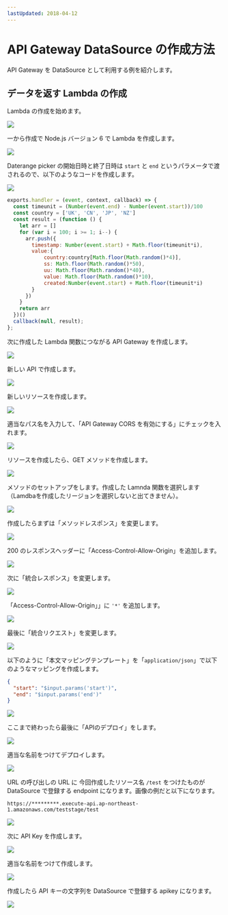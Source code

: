 ```yaml
---
lastUpdated: 2018-04-12
---
```


# API Gateway DataSource の作成方法

API Gateway を DataSource として利用する例を紹介します。

## データを返す Lambda の作成

Lambda の作成を始めます。

![](https://i.gyazo.com/1c057d147b93feae377f657204eb5c01.png)

一から作成で Node.js バージョン 6 で Lambda を作成します。

![](https://i.gyazo.com/98c9877f027e35961b427415bb753eb6.png)

Daterange picker の開始日時と終了日時は `start` と `end` というパラメータで渡されるので、以下のようなコードを作成します。

![](https://i.gyazo.com/49a7573134c5a1f82b68020797dcae81.png)

```javascript
exports.handler = (event, context, callback) => {
  const timeunit = (Number(event.end) - Number(event.start))/100
  const country = ['UK', 'CN', 'JP', 'NZ']
  const result = (function () {
    let arr = []
    for (var i = 100; i >= 1; i--) {
      arr.push({
        timestamp: Number(event.start) + Math.floor(timeunit*i),
        value:{
            country:country[Math.floor(Math.random()*4)],
            ss: Math.floor(Math.random()*50),
            uu: Math.floor(Math.random()*40),
            value: Math.floor(Math.random()*10),
            created:Number(event.start) + Math.floor(timeunit*i)
        }
      })
    }
    return arr
  })()
  callback(null, result);
};
```

次に作成した Lambda 関数につながる API Gateway を作成します。

![](https://i.gyazo.com/979e51b229051129c7ace8c66836c2b8.png)

新しい API で作成します。

![](https://i.gyazo.com/dfa518dae0017cc26d2839809cf03b00.png)

新しいリソースを作成します。

![](https://i.gyazo.com/20a42e33162b2a918aca8d2703844790.png)

適当なパス名を入力して、「API Gateway CORS を有効にする」にチェックを入れます。

![](https://i.gyazo.com/0e616a11df2bc002768690aa1ce1879b.png)

リソースを作成したら、GET メソッドを作成します。

![](https://i.gyazo.com/5fdd0c0541b08fab7967582982569f81.png)

メソッドのセットアップをします。作成した Lamnda 関数を選択します（Lamdbaを作成したリージョンを選択しないと出てきません）。

![](https://i.gyazo.com/31025412fe3e3321f8dcf5cfa8f14e52.png)

作成したらまずは「メソッドレスポンス」を変更します。

![](https://i.gyazo.com/a9e312bc56d8261017efd8561fbf6573.png)

200 のレスポンスヘッダーに「Access-Control-Allow-Origin」を追加します。

![](https://i.gyazo.com/0f6d3d0dfa13de11d21a42e982b4683c.png)

次に「統合レスポンス」を変更します。

![](https://i.gyazo.com/c0193f1d651772e7f3d9a7f0fb0512b2.png)

「Access-Control-Allow-Origin」」に `'*'` を追加します。

![](https://i.gyazo.com/24dcdcb2a151bd33880f6917ea91adda.png)

最後に「統合リクエスト」を変更します。

![](https://i.gyazo.com/6a0d5e2f7dad9bde8b3e65d37149c699.png)

以下のように「本文マッピングテンプレート」を「`application/json`」で以下のようなマッピングを作成します。

```json
{
  "start": "$input.params('start')",
  "end": "$input.params('end')"
}
```

![](https://i.gyazo.com/e30d486c80e2625eaa08a20317a5aa9e.png)

ここまで終わったら最後に「APIのデプロイ」をします。

![](https://i.gyazo.com/5c8dba2776ef2a5f3caf3a548ee21a89.png)

適当な名前をつけてデプロイします。

![](https://i.gyazo.com/228265a618a98400583ee36e12358155.png)

URL の呼び出しの URL に 今回作成したリソース名 `/test` をつけたものが DataSource で登録する endpoint になります。画像の例だと以下になります。

```
https://*********.execute-api.ap-northeast-1.amazonaws.com/teststage/test
```

![](https://i.gyazo.com/bf0452fd54e62bc5bed17c5188a2c94b.png)

次に API Key を作成します。

![](https://i.gyazo.com/5490f6bd768fa1cbe74a61c40ce7c817.png)

適当な名前をつけて作成します。

![](https://i.gyazo.com/9a3d96daf0ab0c7afedc76db10bb7842.png)

作成したら API キーの文字列を DataSource で登録する apikey になります。

![](https://i.gyazo.com/47f21c40c9533086f70fd62b44c7fb1a.png)
